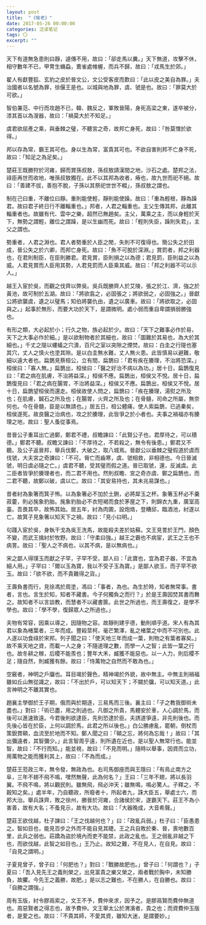 ```yaml
---
layout: post
title:  "《喻老》"
date: 2017-05-26 00:00:00
categories: 泛读笔记
tags: 〇
excerpt: ""
---
```


天下有道無急患則曰靜，遽傳不用，故曰：「卻走馬以糞。」天下無道，攻擊不休，相守數年不已，甲冑生蟣蝨，鷰雀處帷幄，而兵不歸，故曰：「戎馬生於郊。」

翟人有獻豐狐、玄豹之皮於晉文公，文公受客皮而歎曰：「此以皮之美自為罪。」夫治國者以名號為罪，徐偃王是也。以城與地為罪，虞、虢是也。故曰：「罪莫大於可欲。」

智伯兼范、中行而攻趙不已，韓、魏反之，軍敗晉陽，身死高梁之東，遂卒被分，漆其首以為溲器，故曰：「禍莫大於不知足。」

虞君欲屈產之乘，與垂棘之璧，不聽宮之奇，故邦亡身死，故曰：「咎莫憯於欲得。」

邦以存為常，霸王其可也。身以生為常，富貴其可也。不欲自害則邦不亡身不死，故曰：「知足之為足矣。」

楚莊王既勝狩於河雍，歸而賞孫叔敖，孫叔敖請漢間之地，沙石之處。楚邦之法，祿臣再世而收地，唯孫叔敖獨在。此不以其邦為收者，瘠也，故九世而祀不絕。故曰：「善建不拔，善抱不脫，子孫以其祭祀世世不輟」，孫叔敖之謂也。

制在己曰重，不離位曰靜。重則能使輕，靜則能使躁。故曰：「重為輕根，靜為躁君。故曰君子終日行不離輜重也。」邦者，人君之輜重也。主父生傳其邦，此離其輜重者也。故雖有代、雲中之樂，超然已無趙矣。主父，萬乘之主，而以身輕於天下，無勢之謂輕，離位之謂躁，是以生幽而死。故曰：「輕則失臣，躁則失君」，主父之謂也。

勢重者，人君之淵也。君人者勢重於人臣之閒，失則不可復得也。簡公失之於田成，晉公失之於六卿，而邦亡身死。故曰：「魚不可脫於深淵。」賞罰者，邦之利器也，在君則制臣，在臣則勝君。君見賞，臣則損之以為德；君見罰，臣則益之以為威。人君見賞而人臣用其勢，人君見罰而人臣乘其威。故曰：「邦之利器不可以示人。」

越王入宦於吳，而觀之伐齊以弊吳。吳兵既勝齊人於艾陵，張之於江、濟，強之於黃池，故可制於五湖。故曰：「將欲翕之，必固張之；將欲弱之，必固強之。」晉獻公將欲襲虞，遺之以璧馬；知伯將襲仇由，遺之以廣車。故曰：「將欲取之，必固與之。」起事於無形，而要大功於天下，是謂微明。處小弱而重自卑謂損弱勝強也。

有形之類，大必起於小；行久之物，族必起於少。故曰：「天下之難事必作於易，天下之大事必作於細。」是以欲制物者於其細也，故曰：「圖難於其易也，為大於其細也。」千丈之隄以螻蟻之穴潰，百尺之室以突隙之煙焚。故曰：白圭之行隄也塞其穴，丈人之慎火也塗其隙。是以白圭無水難，丈人無火患。此皆慎易以避難，敬細以遠大者也。扁鵲見蔡桓公，立有間，扁鵲曰：「君有疾在腠理，不治將恐深。」桓侯曰：「寡人無。」扁鵲出，桓侯曰：「醫之好治不病以為功。」居十日，扁鵲復見曰：「君之病在肌膚，不治將益深。」桓侯不應。扁鵲出，桓侯又不悅。居十日，扁鵲復見曰：「君之病在腸胃，不治將益深。」桓侯又不應。扁鵲出，桓侯又不悅。居十日，扁鵲望桓侯而還走。桓侯故使人問之，扁鵲曰：「疾在腠理，湯熨之所及也；在肌膚，鍼石之所及也；在腸胃，火齊之所及也；在骨髓，司命之所屬，無奈何也。今在骨髓，臣是以無請也。」居五日，桓公體痛，使人索扁鵲，已逃秦矣，桓侯遂死。故良醫之治病也，攻之於腠理，此皆爭之於小者也。夫事之禍福亦有腠理之地，故曰：聖人蚤從事焉。

昔晉公子重耳出亡過鄭，鄭君不禮，叔瞻諫曰：「此賢公子也，君厚待之，可以積德。」鄭君不聽。叔瞻又諫曰：「不厚待之，不若殺之，無令有後患。」鄭君又不聽。及公子返晉邦，舉兵伐鄭，大破之，取八城焉。晉獻公以垂棘之璧假道於虞而伐虢，大夫宮之奇諫曰：「不可。脣亡而齒寒，虞、虢相救，非相德也。今日晉滅虢，明日虞必隨之亡。」虞君不聽，受其璧而假之道。晉已取虢，還，反滅虞。此二臣者皆爭於腠理者也，而二君不用也。然則叔瞻、宮之奇亦虞、鄭之扁鵲也，而二君不聽，故鄭以破，虞以亡。故曰：「其安易持也，其未兆易謀也。」

昔者紂為象箸而箕子怖。以為象箸必不加於土鉶，必將犀玉之杯。象箸玉杯必不羹菽藿，則必旄象豹胎。旄象豹胎必不衣短褐而食於茅屋之下，則錦衣九重，廣室高臺。吾畏其卒，故怖其始。居五年，紂為肉圃，設炮烙，登糟邱，臨酒池，紂遂以亡。故箕子見象箸以知天下之禍，故曰：「見小曰明。」

句踐入宦於吳，身執干戈為吳王洗馬，故能殺夫差於姑蘇。文王見詈於王門，顏色不變，而武王擒紂於牧野。故曰：「守柔曰強。」越王之霸也不病宦，武王之王也不病詈。故曰：「聖人之不病也，以其不病，是以無病也。」

宋之鄙人得璞玉而獻之子罕，子罕不受，鄙人曰：「此寶也，宜為君子器，不宜為細人用。」子罕曰：「爾以玉為寶，我以不受子玉為寶。」是鄙人欲玉，而子罕不欲玉。故曰：「欲不欲，而不貴難得之貨。」

王壽負書而行，見徐馮於周塗，馮曰：「事者，為也。為生於時，知者無常事。書者，言也。言生於知，知者不藏書。今子何獨負之而行？」於是王壽因焚其書而舞之。故知者不以言談教，而慧者不以藏書篋。此世之所過也，而王壽復之，是學不學也。故曰：「學不學，復歸眾人之所過也。」

夫物有常容，因乘以導之，因隨物之容。故靜則建乎德，動則順乎道。宋人有為其君以象為楮葉者，三年而成。豐殺莖柯，毫芒繁澤，亂之楮葉之中而不可別也。此人遂以功食祿於宋邦。列子聞之曰：「使天地三年而成一葉，則物之有葉者寡矣。」故不乘天地之資，而載一人之身；不隨道理之數，而學一人之智；此皆一葉之行也。故冬耕之稼，后稷不能羨也；豐年大禾，臧獲不能惡也。以一人力，則后稷不足；隨自然，則臧獲有餘。故曰：「恃萬物之自然而不敢為也。」

空竅者，神明之戶牖也。耳目竭於聲色，精神竭於外貌，故中無主。中無主則禍福雖如丘山無從識之，故曰：「不出於戶，可以知天下；不闚於牖，可以知天道。」此言神明之不離其實也。

趙襄主學御於王子期，俄而與於期逐，三易馬而三後。襄主曰：「子之教我御術未盡也。」對曰：「術已盡，用之則過也。凡御之所貴，馬體安於車，人心調於馬，而後可以進速致遠。今君後則欲逮臣，先則恐逮於臣。夫誘道爭遠，非先則後也。而先後心皆在於臣，上何以調於馬，此君之所以後也。」白公勝慮亂，罷朝，倒杖而策銳貫顊，血流至於地而不知。鄭人聞之曰：「顊之忘，將何為忘哉！」故曰：「其出彌遠者，其智彌少。」此言智周乎遠，則所遺在近也，是以聖人無常行也。能並智，故曰：「不行而知。」能並視，故曰：「不見而明。」隨時以舉事，因資而立功，用萬物之能而獲利其上，故曰：「不為而成。」

楚莊王蒞政三年，無令發，無政為也。右司馬御座而與王隱曰：「有鳥止南方之阜，三年不翅不飛不鳴，嘿然無聲，此為何名？」王曰：「三年不翅，將以長羽翼。不飛不鳴，將以觀民則。雖無飛，飛必沖天；雖無鳴，鳴必驚人。子釋之，不穀知之矣。」處半年，乃自聽政，所廢者十，所起者九，誅大臣五，舉處士六，而邦大治。舉兵誅齊，敗之徐州，勝晉於河雍，合諸侯於宋，遂霸天下。莊王不為小害善，故有大名；不蚤見示，故有大功。故曰：「大器晚成，大音希聲。」

楚莊王欲伐越，杜子諫曰：「王之伐越何也？」曰：「政亂兵弱。」杜子曰：「臣愚患之。智如目也，能見百步之外而不能自見其睫。王之兵自敗於秦、晉，喪地數百里，此兵之弱也。莊蹻為盜於境內而吏不能禁，此政之亂也。王之弱亂非越之下也，而欲伐越，此智之如目也。」王乃止。故知之難，不在見人，在自見。故曰：「自見之謂明。」

子夏見曾子，曾子曰：「何肥也？」對曰：「戰勝故肥也。」曾子曰：「何謂也？」子夏曰：「吾入見先王之義則榮之，出見富貴之樂又榮之，兩者戰於胸中，未知勝負，故臞。今先王之義勝，故肥。」是以志之難也，不在勝人，在自勝也。故曰：「自勝之謂強。」

周有玉版，紂令膠鬲索之，文王不予，費仲來求，因予之。是膠鬲賢而費仲無道也。周惡賢者之得志也，故予費仲。文王舉太公於渭濱者，貴之也；而資費仲玉版者，是愛之也。故曰：「不貴其師，不愛其資，雖知大迷，是謂要妙。」





